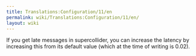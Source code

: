 ```yaml
---
title: Translations:Configuration/11/en
permalink: wiki/Translations:Configuration/11/en/
layout: wiki
---
```


If you get late messages in supercollider, you can increase the latency
by increasing this from its default value (which at the time of writing
is 0.02).
